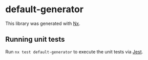 # default-generator

This library was generated with [Nx](https://nx.dev).

## Running unit tests

Run `nx test default-generator` to execute the unit tests via [Jest](https://jestjs.io).
